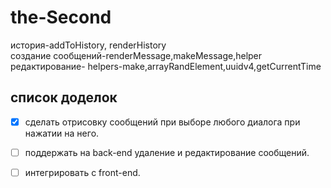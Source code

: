 # the-Second
 история-addToHistory,
 renderHistory
 <br>
 создание сообщений-renderMessage,makeMessage,helper
<br>
 редактирование-
 helpers-make,arrayRandElement,uuidv4,getСurrentTime
 ## список доделок 
- [x] сделать отрисовку сообщений при выборе любого диалога при нажатии на него.
- [ ] поддержать на back-end удаление и редактирование сообщений.
- [ ] интегрировать с front-end.

